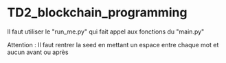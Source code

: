 # TD2_blockchain_programming

Il faut utiliser le "run_me.py" qui fait appel aux fonctions du "main.py"

Attention : Il faut rentrer la seed en mettant un espace entre chaque mot et aucun avant ou après